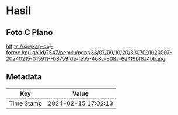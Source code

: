 # Hasil

## Foto C Plano

https://sirekap-obj-formc.kpu.go.id/7547/pemilu/pdpr/33/07/09/10/20/3307091020007-20240215-015911--b8759fde-fe55-468c-808a-6e4f9bf8a4bb.jpg


## Metadata

| Key        | Value               |
| ---------- | ------------------- |
| Time Stamp | 2024-02-15 17:02:13 |



